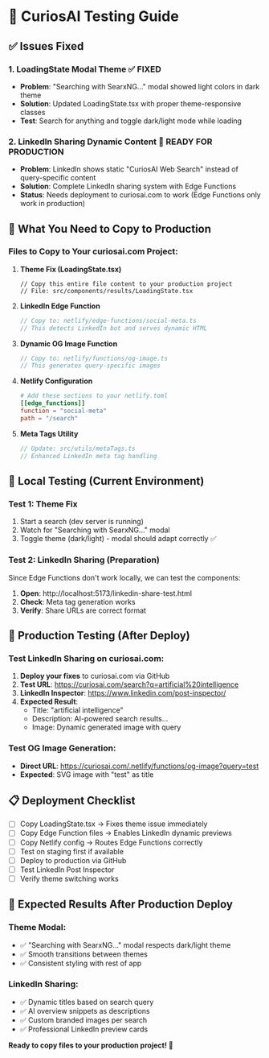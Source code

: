 # 🧪 CuriosAI Testing Guide

## ✅ Issues Fixed

### 1. **LoadingState Modal Theme** ✅ FIXED
- **Problem**: "Searching with SearxNG..." modal showed light colors in dark theme
- **Solution**: Updated LoadingState.tsx with proper theme-responsive classes
- **Test**: Search for anything and toggle dark/light mode while loading

### 2. **LinkedIn Sharing Dynamic Content** 🔄 READY FOR PRODUCTION
- **Problem**: LinkedIn shows static "CuriosAI Web Search" instead of query-specific content
- **Solution**: Complete LinkedIn sharing system with Edge Functions
- **Status**: Needs deployment to curiosai.com to work (Edge Functions only work in production)

## 🎯 **What You Need to Copy to Production**

### **Files to Copy to Your curiosai.com Project:**

1. **Theme Fix (LoadingState.tsx)**
   ```tsx
   // Copy this entire file content to your production project
   // File: src/components/results/LoadingState.tsx
   ```

2. **LinkedIn Edge Function**
   ```typescript
   // Copy to: netlify/edge-functions/social-meta.ts
   // This detects LinkedIn bot and serves dynamic HTML
   ```

3. **Dynamic OG Image Function**
   ```typescript
   // Copy to: netlify/functions/og-image.ts
   // This generates query-specific images
   ```

4. **Netlify Configuration**
   ```toml
   # Add these sections to your netlify.toml
   [[edge_functions]]
   function = "social-meta"
   path = "/search"
   ```

5. **Meta Tags Utility**
   ```typescript
   // Update: src/utils/metaTags.ts
   // Enhanced LinkedIn meta tag handling
   ```

## 🧪 **Local Testing (Current Environment)**

### **Test 1: Theme Fix**
1. Start a search (dev server is running)
2. Watch for "Searching with SearxNG..." modal
3. Toggle theme (dark/light) - modal should adapt correctly ✅

### **Test 2: LinkedIn Sharing (Preparation)**
Since Edge Functions don't work locally, we can test the components:

1. **Open**: http://localhost:5173/linkedin-share-test.html
2. **Check**: Meta tag generation works
3. **Verify**: Share URLs are correct format

## 🚀 **Production Testing (After Deploy)**

### **Test LinkedIn Sharing on curiosai.com:**

1. **Deploy your fixes** to curiosai.com via GitHub
2. **Test URL**: https://curiosai.com/search?q=artificial%20intelligence
3. **LinkedIn Inspector**: https://www.linkedin.com/post-inspector/
4. **Expected Result**: 
   - Title: "artificial intelligence"
   - Description: AI-powered search results...
   - Image: Dynamic generated image with query

### **Test OG Image Generation:**
- **Direct URL**: https://curiosai.com/.netlify/functions/og-image?query=test
- **Expected**: SVG image with "test" as title

## 📋 **Deployment Checklist**

- [ ] Copy LoadingState.tsx → Fixes theme issue immediately
- [ ] Copy Edge Function files → Enables LinkedIn dynamic previews
- [ ] Copy Netlify config → Routes Edge Functions correctly
- [ ] Test on staging first if available
- [ ] Deploy to production via GitHub
- [ ] Test LinkedIn Post Inspector
- [ ] Verify theme switching works

## 🎯 **Expected Results After Production Deploy**

### **Theme Modal**: 
- ✅ "Searching with SearxNG..." modal respects dark/light theme
- ✅ Smooth transitions between themes
- ✅ Consistent styling with rest of app

### **LinkedIn Sharing**:
- ✅ Dynamic titles based on search query
- ✅ AI overview snippets as descriptions  
- ✅ Custom branded images per search
- ✅ Professional LinkedIn preview cards

**Ready to copy files to your production project! 🚀**
